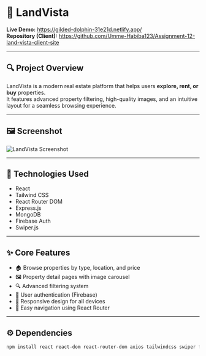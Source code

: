 # 🏡 LandVista

**Live Demo:** https://gilded-dolphin-31e21d.netlify.app/  
**Repository (Client):** https://github.com/Umme-Habiba123/Assignment-12-land-vista-client-site

---

## 🔍 Project Overview
LandVista is a modern real estate platform that helps users **explore, rent, or buy** properties.  
It features advanced property filtering, high-quality images, and an intuitive layout for a seamless browsing experience.

---

## 🖼 Screenshot
![LandVista Screenshot](https://i.ibb.co.com/MDFh0Dzx/Screenshot-2025-10-17-141005.png)

---

## 🧰 Technologies Used
- React  
- Tailwind CSS  
- React Router DOM  
- Express.js  
- MongoDB  
- Firebase Auth  
- Swiper.js  

---

## ✨ Core Features
- 🏠 Browse properties by type, location, and price  
- 🖼 Property detail pages with image carousel  
- 🔍 Advanced filtering system  
- 👤 User authentication (Firebase)  
- 📱 Responsive design for all devices  
- 🧭 Easy navigation using React Router  

---

## ⚙️ Dependencies
```bash
npm install react react-dom react-router-dom axios tailwindcss swiper firebase classnames
